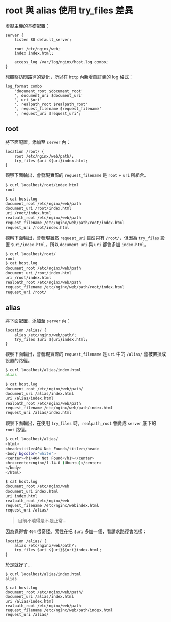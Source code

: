 # root 與 alias 使用 try_files 差異

虛擬主機的基礎配置：

```nginx
server {
    listen 80 default_server;

    root /etc/nginx/web;
    index index.html;

    access_log /var/log/nginx/host.log combo;
}
```

想觀察訪問路徑的變化，所以在 `http` 內新增自訂義的 log 格式：

```nginx
log_format combo
    'document_root $document_root'
    ', document_uri $document_uri'
    ', uri $uri'
    ', realpath_root $realpath_root'
    ', request_filename $request_filename'
    ', request_uri $request_uri';
```

## root

將下面配置，添加至 `server` 內：

```nginx
location /root/ {
    root /etc/nginx/web/path/;
    try_files $uri ${uri}index.html;
}
```

觀察下面輸出，會發現實際的 `request_filename` 是 `root` + `uri` 所組合。

```bash
$ curl localhost/root/index.html
root

$ cat host.log
document_root /etc/nginx/web/path
document_uri /root/index.html
uri /root/index.html
realpath_root /etc/nginx/web/path
request_filename /etc/nginx/web/path/root/index.html
request_uri /root/index.html
```

觀察下面輸出，會發現雖然 `request_uri` 雖然只有 `/root/`，但因為 `try_files` 設置 `$uri/index.html`，所以 `document_uri` 與 `uri` 都會多加 `index.html`。

```bash
$ curl localhost/root/
root
$ cat host.log
document_root /etc/nginx/web/path
document_uri /root/index.html
uri /root/index.html
realpath_root /etc/nginx/web/path
request_filename /etc/nginx/web/path/root/index.html
request_uri /root/
```

## alias

將下面配置，添加至 `server` 內：

```nginx
location /alias/ {
    alias /etc/nginx/web/path/;
    try_files $uri ${uri}index.html;
}
```

觀察下面輸出，會發現實際的 `request_filename` 是 `uri` 中的 `/alias/` 會被置換成設置的路徑。

```bash
$ curl localhost/alias/index.html
alias

$ cat host.log
document_root /etc/nginx/web/path/
document_uri /alias/index.html
uri /alias/index.html
realpath_root /etc/nginx/web/path
request_filename /etc/nginx/web/path/index.html
request_uri /alias/index.html
```

觀察下面輸出，在使用 `try_files` 時，`realpath_root` 會變成 `server` 底下的 `root` 路徑。

```bash
$ curl localhost/alias/
<html>
<head><title>404 Not Found</title></head>
<body bgcolor="white">
<center><h1>404 Not Found</h1></center>
<hr><center>nginx/1.14.0 (Ubuntu)</center>
</body>
</html>

$ cat host.log
document_root /etc/nginx/web
document_uri index.html
uri index.html
realpath_root /etc/nginx/web
request_filename /etc/nginx/webindex.html
request_uri /alias/
```
> 目前不曉得是不是正常...


因為覺得會 `404` 很奇怪，索性在把 `$uri` 多加一個，看請求路徑會怎樣：

```nginx
location /alias/ {
    alias /etc/nginx/web/path/;
    try_files $uri ${uri}${uri}index.html;
}
```

於是就好了...

```
$ curl localhost/alias/index.html
alias

$ cat host.log
document_root /etc/nginx/web/path/
document_uri /alias/index.html
uri /alias/index.html
realpath_root /etc/nginx/web/path
request_filename /etc/nginx/web/path/index.html
request_uri /alias/
```

